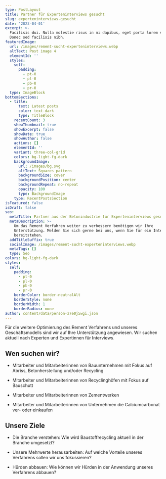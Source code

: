 ```yaml
---
type: PostLayout
title: Partner für Experteninterviews gesucht
slug: experteninterviews-gesucht
date: '2023-04-01'
excerpt: >-
  Facilisis dui. Nulla molestie risus in mi dapibus, eget porta lorem semper.
  Donec sed facilisis nibh.
featuredImage:
  url: /images/rement-sucht-experteninterviews.webp
  altText: Post image 4
  elementId: ''
  styles:
    self:
      padding:
        - pt-0
        - pl-0
        - pb-0
        - pr-0
  type: ImageBlock
bottomSections:
  - title:
      text: Latest posts
      color: text-dark
      type: TitleBlock
    recentCount: 3
    showThumbnail: true
    showExcerpt: false
    showDate: true
    showAuthor: false
    actions: []
    elementId: ''
    variant: three-col-grid
    colors: bg-light-fg-dark
    backgroundImage:
      url: /images/bg.svg
      altText: Squares pattern
      backgroundSize: cover
      backgroundPosition: center
      backgroundRepeat: no-repeat
      opacity: 100
      type: BackgroundImage
    type: RecentPostsSection
isFeatured: false
isDraft: false
seo:
  metaTitle: Partner aus der Betonindustrie für Experteninterviews gesucht
  metaDescription: >-
    Um das Rement Verfahren weiter zu verbessern benötigen wir Ihre
    Unterstützung. Melden Sie sich gerne bei uns, wenn Sie für ein Interview
    bereitstehen.
  addTitleSuffix: true
  socialImage: /images/rement-sucht-experteninterviews.webp
  metaTags: []
  type: Seo
colors: bg-light-fg-dark
styles:
  self:
    padding:
      - pt-0
      - pl-0
      - pb-0
      - pr-0
    borderColor: border-neutralAlt
    borderStyle: none
    borderWidth: 1
    borderRadius: none
author: content/data/person-z7e0j5wgi.json
---
```

Für die weitere Optimierung des Rement Verfahrens und unseres Geschäftsmodells sind wir auf Ihre Unterstützung angewiesen. Wir suchen aktuell nach Experten und Expertinnen für Interviews. 

## Wen suchen wir?

*   Mitarbeiter und Mitarbeiterinnen von Bauunternehmen mit Fokus auf Abriss, Betonherstellung und/oder Recycling

*   Mitarbeiter und Mitarbeiterinnen von Recyclinghöfen mit Fokus auf Bauschutt

*   Mitarbeiter und Mitarbeiterinnen von Zementwerken

*   Mitarbeiter und Mitarbeiterinnen von Unternehmen die Calciumcarbonat ver- oder einkaufen

## Unsere Ziele

*   Die Branche verstehen: Wie wird Baustoffrecycling aktuell in der Branche umgesetzt? 

*   Unsere Mehrwerte herausarbeiten: Auf welche Vorteile unseres Verfahrens sollen wir uns fokussieren?

*   Hürden abbauen: Wie können wir Hürden in der Anwendung unseres Verfahrens abbauen?

